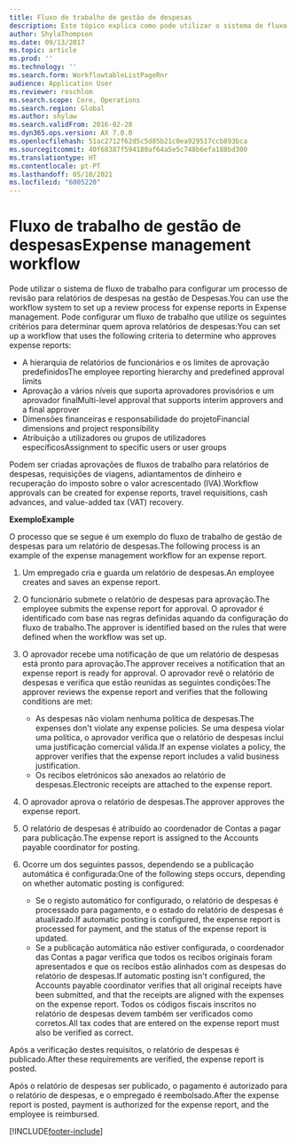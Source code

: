 ```yaml
---
title: Fluxo de trabalho de gestão de despesas
description: Este tópico explica como pode utilizar o sistema de fluxo de trabalho no Microsoft Dynamics 365 Finance, para configurar um processo de revisão para relatórios de despesas na gestão de Despesas.
author: ShylaThompson
ms.date: 09/13/2017
ms.topic: article
ms.prod: ''
ms.technology: ''
ms.search.form: WorkflowtableListPageRnr
audience: Application User
ms.reviewer: roschlom
ms.search.scope: Core, Operations
ms.search.region: Global
ms.author: shylaw
ms.search.validFrom: 2016-02-28
ms.dyn365.ops.version: AX 7.0.0
ms.openlocfilehash: 51ac2712f62d5c5d85b21c0ea929517ccb893bca
ms.sourcegitcommit: 40f68387f594180af64a5e5c748b6efa188bd300
ms.translationtype: HT
ms.contentlocale: pt-PT
ms.lasthandoff: 05/10/2021
ms.locfileid: "6005220"
---
```

# <a name="expense-management-workflow"></a><span data-ttu-id="28b8c-103">Fluxo de trabalho de gestão de despesas</span><span class="sxs-lookup"><span data-stu-id="28b8c-103">Expense management workflow</span></span>

<span data-ttu-id="28b8c-104">Pode utilizar o sistema de fluxo de trabalho para configurar um processo de revisão para relatórios de despesas na gestão de Despesas.</span><span class="sxs-lookup"><span data-stu-id="28b8c-104">You can use the workflow system to set up a review process for expense reports in Expense management.</span></span> <span data-ttu-id="28b8c-105">Pode configurar um fluxo de trabalho que utilize os seguintes critérios para determinar quem aprova relatórios de despesas:</span><span class="sxs-lookup"><span data-stu-id="28b8c-105">You can set up a workflow that uses the following criteria to determine who approves expense reports:</span></span>

- <span data-ttu-id="28b8c-106">A hierarquia de relatórios de funcionários e os limites de aprovação predefinidos</span><span class="sxs-lookup"><span data-stu-id="28b8c-106">The employee reporting hierarchy and predefined approval limits</span></span>
- <span data-ttu-id="28b8c-107">Aprovação a vários níveis que suporta aprovadores provisórios e um aprovador final</span><span class="sxs-lookup"><span data-stu-id="28b8c-107">Multi-level approval that supports interim approvers and a final approver</span></span>
- <span data-ttu-id="28b8c-108">Dimensões financeiras e responsabilidade do projeto</span><span class="sxs-lookup"><span data-stu-id="28b8c-108">Financial dimensions and project responsibility</span></span>
- <span data-ttu-id="28b8c-109">Atribuição a utilizadores ou grupos de utilizadores específicos</span><span class="sxs-lookup"><span data-stu-id="28b8c-109">Assignment to specific users or user groups</span></span>

<span data-ttu-id="28b8c-110">Podem ser criadas aprovações de fluxos de trabalho para relatórios de despesas, requisições de viagens, adiantamentos de dinheiro e recuperação do imposto sobre o valor acrescentado (IVA).</span><span class="sxs-lookup"><span data-stu-id="28b8c-110">Workflow approvals can be created for expense reports, travel requisitions, cash advances, and value-added tax (VAT) recovery.</span></span>

<span data-ttu-id="28b8c-111">**Exemplo**</span><span class="sxs-lookup"><span data-stu-id="28b8c-111">**Example**</span></span>

<span data-ttu-id="28b8c-112">O processo que se segue é um exemplo do fluxo de trabalho de gestão de despesas para um relatório de despesas.</span><span class="sxs-lookup"><span data-stu-id="28b8c-112">The following process is an example of the expense management workflow for an expense report.</span></span>

1. <span data-ttu-id="28b8c-113">Um empregado cria e guarda um relatório de despesas.</span><span class="sxs-lookup"><span data-stu-id="28b8c-113">An employee creates and saves an expense report.</span></span>
2. <span data-ttu-id="28b8c-114">O funcionário submete o relatório de despesas para aprovação.</span><span class="sxs-lookup"><span data-stu-id="28b8c-114">The employee submits the expense report for approval.</span></span> <span data-ttu-id="28b8c-115">O aprovador é identificado com base nas regras definidas aquando da configuração do fluxo de trabalho.</span><span class="sxs-lookup"><span data-stu-id="28b8c-115">The approver is identified based on the rules that were defined when the workflow was set up.</span></span>
3. <span data-ttu-id="28b8c-116">O aprovador recebe uma notificação de que um relatório de despesas está pronto para aprovação.</span><span class="sxs-lookup"><span data-stu-id="28b8c-116">The approver receives a notification that an expense report is ready for approval.</span></span> <span data-ttu-id="28b8c-117">O aprovador revê o relatório de despesas e verifica que estão reunidas as seguintes condições:</span><span class="sxs-lookup"><span data-stu-id="28b8c-117">The approver reviews the expense report and verifies that the following conditions are met:</span></span>

    - <span data-ttu-id="28b8c-118">As despesas não violam nenhuma política de despesas.</span><span class="sxs-lookup"><span data-stu-id="28b8c-118">The expenses don't violate any expense policies.</span></span> <span data-ttu-id="28b8c-119">Se uma despesa violar uma política, o aprovador verifica que o relatório de despesas inclui uma justificação comercial válida.</span><span class="sxs-lookup"><span data-stu-id="28b8c-119">If an expense violates a policy, the approver verifies that the expense report includes a valid business justification.</span></span>
    - <span data-ttu-id="28b8c-120">Os recibos eletrónicos são anexados ao relatório de despesas.</span><span class="sxs-lookup"><span data-stu-id="28b8c-120">Electronic receipts are attached to the expense report.</span></span>

4. <span data-ttu-id="28b8c-121">O aprovador aprova o relatório de despesas.</span><span class="sxs-lookup"><span data-stu-id="28b8c-121">The approver approves the expense report.</span></span>
5. <span data-ttu-id="28b8c-122">O relatório de despesas é atribuído ao coordenador de Contas a pagar para publicação.</span><span class="sxs-lookup"><span data-stu-id="28b8c-122">The expense report is assigned to the Accounts payable coordinator for posting.</span></span>
6. <span data-ttu-id="28b8c-123">Ocorre um dos seguintes passos, dependendo se a publicação automática é configurada:</span><span class="sxs-lookup"><span data-stu-id="28b8c-123">One of the following steps occurs, depending on whether automatic posting is configured:</span></span>

    - <span data-ttu-id="28b8c-124">Se o registo automático for configurado, o relatório de despesas é processado para pagamento, e o estado do relatório de despesas é atualizado.</span><span class="sxs-lookup"><span data-stu-id="28b8c-124">If automatic posting is configured, the expense report is processed for payment, and the status of the expense report is updated.</span></span>
    - <span data-ttu-id="28b8c-125">Se a publicação automática não estiver configurada, o coordenador das Contas a pagar verifica que todos os recibos originais foram apresentados e que os recibos estão alinhados com as despesas do relatório de despesas.</span><span class="sxs-lookup"><span data-stu-id="28b8c-125">If automatic posting isn't configured, the Accounts payable coordinator verifies that all original receipts have been submitted, and that the receipts are aligned with the expenses on the expense report.</span></span> <span data-ttu-id="28b8c-126">Todos os códigos fiscais inscritos no relatório de despesas devem também ser verificados como corretos.</span><span class="sxs-lookup"><span data-stu-id="28b8c-126">All tax codes that are entered on the expense report must also be verified as correct.</span></span>

<span data-ttu-id="28b8c-127">Após a verificação destes requisitos, o relatório de despesas é publicado.</span><span class="sxs-lookup"><span data-stu-id="28b8c-127">After these requirements are verified, the expense report is posted.</span></span>

<span data-ttu-id="28b8c-128">Após o relatório de despesas ser publicado, o pagamento é autorizado para o relatório de despesas, e o empregado é reembolsado.</span><span class="sxs-lookup"><span data-stu-id="28b8c-128">After the expense report is posted, payment is authorized for the expense report, and the employee is reimbursed.</span></span>


[!INCLUDE[footer-include](../includes/footer-banner.md)]